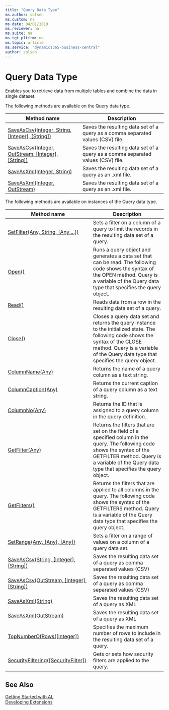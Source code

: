 ```yaml
---
title: "Query Data Type"
ms.author: solsen
ms.custom: na
ms.date: 04/01/2019
ms.reviewer: na
ms.suite: na
ms.tgt_pltfrm: na
ms.topic: article
ms.service: "dynamics365-business-central"
author: solsen
---
```

[//]: # (START>DO_NOT_EDIT)
[//]: # (IMPORTANT:Do not edit any of the content between here and the END>DO_NOT_EDIT.)
[//]: # (Any modifications should be made in the .xml files in the ModernDev repo.)
# Query Data Type
Enables you to retrieve data from multiple tables and combine the data in single dataset.


The following methods are available on the Query data type.


|Method name|Description|
|-----------|-----------|
|[SaveAsCsv(Integer, String, [Integer], [String])](query-saveascsv-integer-string-integer-string-method.md)|Saves the resulting data set of a query as a comma separated values (CSV) file.|
|[SaveAsCsv(Integer, OutStream, [Integer], [String])](query-saveascsv-integer-outstream-integer-string-method.md)|Saves the resulting data set of a query as a comma separated values (CSV) file.|
|[SaveAsXml(Integer, String)](query-saveasxml-integer-string-method.md)|Saves the resulting data set of a query as an .xml file.|
|[SaveAsXml(Integer, OutStream)](query-saveasxml-integer-outstream-method.md)|Saves the resulting data set of a query as an .xml file.|

The following methods are available on instances of the Query data type.

|Method name|Description|
|-----------|-----------|
|[SetFilter(Any, String, [Any,...])](queryinstance-setfilter-method.md)|Sets a filter on a column of a query to limit the records in the resulting data set of a query.|
|[Open()](queryinstance-open-method.md)|Runs a query object and generates a data set that can be read. The following code shows the syntax of the OPEN method. Query is a variable of the Query data type that specifies the query object.|
|[Read()](queryinstance-read-method.md)|Reads data from a row in the resulting data set of a query.|
|[Close()](queryinstance-close-method.md)|Closes a query data set and returns the query instance to the initialized state. The following code shows the syntax of the CLOSE method.  Query is a variable of the Query data type that specifies the query object.|
|[ColumnName(Any)](queryinstance-columnname-method.md)|Returns the name of a query column as a text string.|
|[ColumnCaption(Any)](queryinstance-columncaption-method.md)|Returns the current caption of a query column as a text string.|
|[ColumnNo(Any)](queryinstance-columnno-method.md)|Returns the ID that is assigned to a query column in the query definition.|
|[GetFilter(Any)](queryinstance-getfilter-method.md)|Returns the filters that are set on the field of a specified column in the query. The following code shows the syntax of the GETFILTER method. Query is a variable of the Query data type that specifies the query object.|
|[GetFilters()](queryinstance-getfilters-method.md)|Returns the filters that are applied to all columns in the query. The following code shows the syntax of the GETFILTERS method. Query is a variable of the Query data type that specifies the query object.|
|[SetRange(Any, [Any], [Any])](queryinstance-setrange-method.md)|Sets a filter on a range of values on a column of a query data set.|
|[SaveAsCsv(String, [Integer], [String])](queryinstance-saveascsv-string-integer-string-method.md)|Saves the resulting data set of a query as comma separated values (CSV)|
|[SaveAsCsv(OutStream, [Integer], [String])](queryinstance-saveascsv-outstream-integer-string-method.md)|Saves the resulting data set of a query as comma separated values (CSV)|
|[SaveAsXml(String)](queryinstance-saveasxml-string-method.md)|Saves the resulting data set of a query as XML|
|[SaveAsXml(OutStream)](queryinstance-saveasxml-outstream-method.md)|Saves the resulting data set of a query as XML|
|[TopNumberOfRows([Integer])](queryinstance-topnumberofrows-method.md)|Specifies the maximum number of rows to include in the resulting data set of a query.|
|[SecurityFiltering([SecurityFilter])](queryinstance-securityfiltering-method.md)|Gets or sets how security filters are applied to the query.|

[//]: # (IMPORTANT: END>DO_NOT_EDIT)
## See Also
[Getting Started with AL](../../devenv-get-started.md)  
[Developing Extensions](../../devenv-dev-overview.md)  